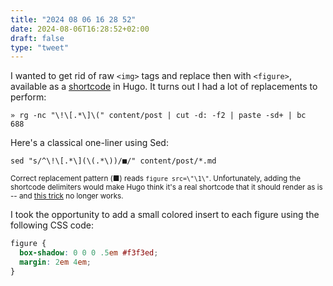 ```yaml
---
title: "2024 08 06 16 28 52"
date: 2024-08-06T16:28:52+02:00
draft: false
type: "tweet"
---
```

I wanted to get rid of raw `<img>` tags and replace then with `<figure>`, available as a [shortcode](https://gohugo.io/content-management/shortcodes/#figure) in Hugo. It turns out I had a lot of replacements to perform:

```shell
» rg -nc "\!\[.*\]\(" content/post | cut -d: -f2 | paste -sd+ | bc
688
```

Here's a classical one-liner using Sed:

```shell
sed "s/^\!\[.*\](\(.*\))/■/" content/post/*.md
```
<small>Correct replacement pattern (■) reads `figure src=\"\1\"`. Unfortunately, adding the shortcode delimiters would make Hugo think it's a real shortcode that it should render as is -- and [this trick](https://discourse.gohugo.io/t/solved-how-to-make-hugo-ignore-shortcode-delimiters-e-g-when-used-in-code-blocks/6045) no longer works.</small>

I took the opportunity to add a small colored insert to each figure using the following CSS code:

```css
figure {
  box-shadow: 0 0 0 .5em #f3f3ed;
  margin: 2em 4em;
}
```
